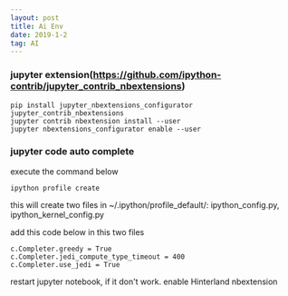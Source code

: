 ```yaml
---
layout: post
title: Ai Env
date: 2019-1-2
tag: AI
---
```


### jupyter extension(https://github.com/ipython-contrib/jupyter_contrib_nbextensions)
    pip install jupyter_nbextensions_configurator jupyter_contrib_nbextensions
    jupyter contrib nbextension install --user
    jupyter nbextensions_configurator enable --user

### jupyter code auto complete
execute the command below

    ipython profile create

this will create two files in ~/.ipython/profile_default/:  ipython_config.py,   ipython_kernel_config.py

add this code below in this two files

    c.Completer.greedy = True
    c.Completer.jedi_compute_type_timeout = 400
    c.Completer.use_jedi = True

restart jupyter notebook, if it don't work. enable Hinterland nbextension

